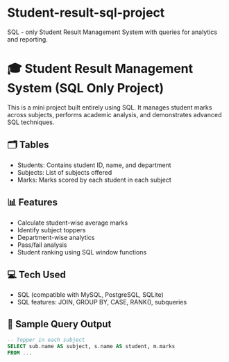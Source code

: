# Student-result-sql-project
SQL - only Student Result Management System with queries for analytics and reporting.
# 🎓 Student Result Management System (SQL Only Project)

This is a mini project built entirely using SQL. It manages student marks across subjects, performs academic analysis, and demonstrates advanced SQL techniques.

## 🗂 Tables

- Students: Contains student ID, name, and department
- Subjects: List of subjects offered
- Marks: Marks scored by each student in each subject

## 📊 Features

- Calculate student-wise average marks
- Identify subject toppers
- Department-wise analytics
- Pass/fail analysis
- Student ranking using SQL window functions

## 💻 Tech Used

- SQL (compatible with MySQL, PostgreSQL, SQLite)
- SQL features: JOIN, GROUP BY, CASE, RANK(), subqueries

## 📌 Sample Query Output

```sql
-- Topper in each subject
SELECT sub.name AS subject, s.name AS student, m.marks
FROM ...
